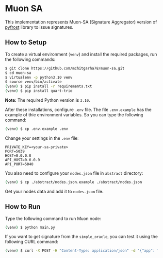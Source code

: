 # Muon SA

This implementation represents Muon-SA (Signature Aggregator) version of [pyfrost](https://github.com/SAYaghoubnejad/pyfrost) library to issue signatures.

## How to Setup

To create a virtual environment (`venv`) and install the required packages, run the following commands:

```bash
$ git clone https://github.com/mchitgarha78/muon-sa.git 
$ cd muon-sa
$ virtualenv -p python3.10 venv
$ source venv/bin/activate
(venv) $ pip install -r requirements.txt
(venv) $ pip install quart-trio
```

**Note:** The required Python version is `3.10`.

After these installations, configure `.env` file. The file `.env.example` has the example of thie environment variables. So you can type the following command:
```bash
(venv) $ cp .env.example .env
```

Change your settings in the `.env` file:
```
PRIVATE_KEY=<your-sa-private>
PORT=5039
HOST=0.0.0.0
API_HOST=0.0.0.0
API_PORT=5040
```

You also need to configure your `nodes.json` file in `abstract` directory:

```bash
(venv) $ cp ./abstract/nodes.json.example ./abstract/nodes.json
```

Get your nodes data and add it to `nodes.json` file. 



## How to Run

Type the following command to run Muon node:



```bash
(venv) $ python main.py
```

If you want to get signature from the `simple_oracle`, you can test it using the following CURL command:
```bash
(venv) $ curl -X POST -H "Content-Type: application/json" -d '{"app": "simple_oracle", "method": "price", "reqId": "12345", "data": {"params": {"unit": "USD", "token": "BNB"}, "result": {"price":267},"signParams":[{"name":"appId","type":"uint256","value":"55248038324285368712633359989377918216711324138169494581107010692219814301235"},{"name":"reqId","type":"uint256","value":"12345"},{"type":"uint32","value":227},{"type":"string","value":"BNB"},{"type":"string","value":"USD"}],"hash":"0x7e92cff17408096d2fa9c73b7a818a1c51f0eeeab5a91c19d60cf8395a5a6c53"}}' http://127.0.0.1:5040/v1/
```


